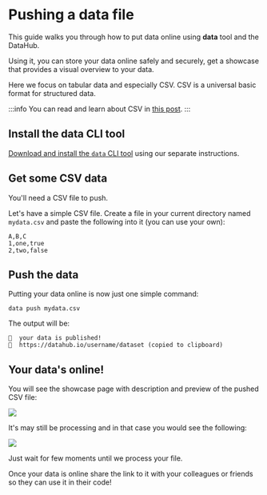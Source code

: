 # Pushing a data file

This guide walks you through how to put data online using **data** tool and the DataHub.

Using it, you can store your data online safely and securely, get a showcase that provides a visual overview to your data.

Here we focus on tabular data and especially CSV. CSV is a universal basic format for structured data.

:::info
You can read and learn about CSV in [this post](/docs/data-packages/csv).
:::

## Install the data CLI tool

[Download and install the `data` CLI tool](/docs/getting-started/installing-data) using our separate instructions.

## Get some CSV data

You'll need a CSV file to push.

Let's have a simple CSV file. Create a file in your current directory named `mydata.csv` and paste the following into it (you can use your own):

```
A,B,C
1,one,true
2,two,false
```

## Push the data

Putting your data online is now just one simple command:

```
data push mydata.csv
```

The output will be:

```
🙌  your data is published!
🔗  https://datahub.io/username/dataset (copied to clipboard)
```

## Your data's online!

You will see the showcase page with description and preview of the pushed CSV file:

![](https://datahub.io/static/img/showcase.png)

It's may still be processing and in that case you would see the following:

![](https://datahub.io/static/img/processing.png)

Just wait for few moments until we process your file.

Once your data is online share the link to it with your colleagues or friends so they can use it in their code!
